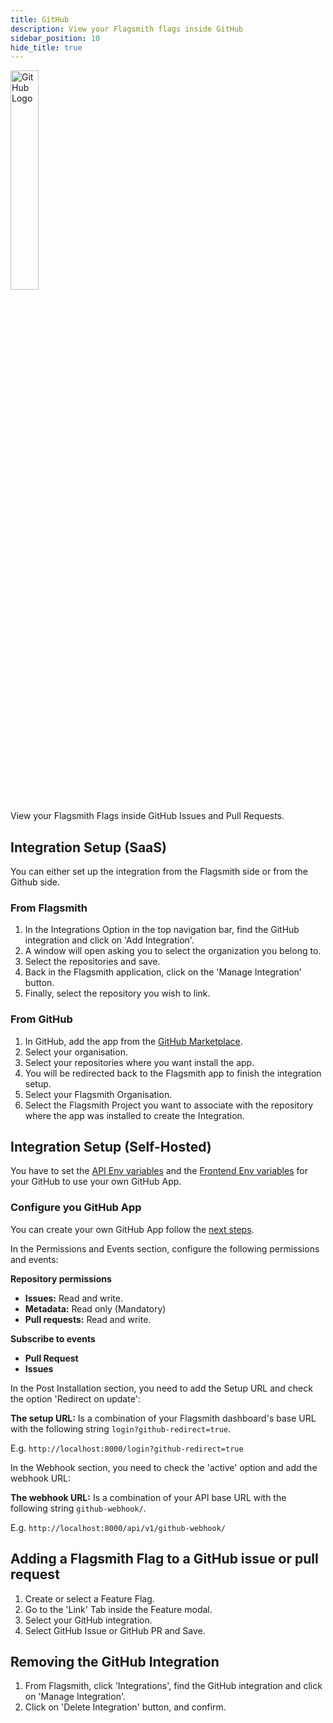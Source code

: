 ```yaml
---
title: GitHub
description: View your Flagsmith flags inside GitHub
sidebar_position: 10
hide_title: true
---
```


<img src="/img/integrations/github/github-logo.svg" alt="GitHub Logo" width="30%" height="30%"/>

View your Flagsmith Flags inside GitHub Issues and Pull Requests.

## Integration Setup (SaaS)

You can either set up the integration from the Flagsmith side or from the Github side.

### From Flagsmith

1. In the Integrations Option in the top navigation bar, find the GitHub integration and click on 'Add Integration'.
2. A window will open asking you to select the organization you belong to.
3. Select the repositories and save.
4. Back in the Flagsmith application, click on the 'Manage Integration' button.
5. Finally, select the repository you wish to link.

### From GitHub

1. In GitHub, add the app from the [GitHub Marketplace](https://github.com/apps/flagsmith).
2. Select your organisation.
3. Select your repositories where you want install the app.
4. You will be redirected back to the Flagsmith app to finish the integration setup.
5. Select your Flagsmith Organisation.
6. Select the Flagsmith Project you want to associate with the repository where the app was installed to create the
   Integration.

## Integration Setup (Self-Hosted)

You have to set the [API Env variables](/deployment/hosting/locally-api.md#github-integration-environment-variables) and
the [Frontend Env variables](/deployment/hosting/locally-frontend.md#github-integration-environment-variables) for your
GitHub to use your own GitHub App.

### Configure you GitHub App

You can create your own GitHub App follow the
[next steps](https://docs.github.com/en/apps/creating-github-apps/registering-a-github-app/registering-a-github-app).

In the Permissions and Events section, configure the following permissions and events:

**Repository permissions**

- **Issues:** Read and write.
- **Metadata:** Read only (Mandatory)
- **Pull requests:** Read and write.

**Subscribe to events**

- **Pull Request**
- **Issues**

In the Post Installation section, you need to add the Setup URL and check the option 'Redirect on update':

**The setup URL:** Is a combination of your Flagsmith dashboard's base URL with the following string
`login?github-redirect=true`.

E.g. `http://localhost:8000/login?github-redirect=true`

In the Webhook section, you need to check the 'active' option and add the webhook URL:

**The webhook URL:** Is a combination of your API base URL with the following string `github-webhook/`.

E.g. `http://localhost:8000/api/v1/github-webhook/`

## Adding a Flagsmith Flag to a GitHub issue or pull request

1. Create or select a Feature Flag.
2. Go to the 'Link' Tab inside the Feature modal.
3. Select your GitHub integration.
4. Select GitHub Issue or GitHub PR and Save.

## Removing the GitHub Integration

1. From Flagsmith, click 'Integrations', find the GitHub integration and click on 'Manage Integration'.
2. Click on 'Delete Integration' button, and confirm.
